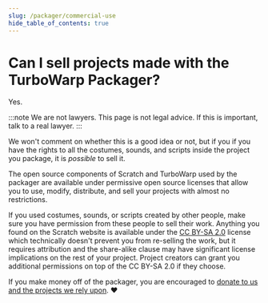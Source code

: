 ```yaml
---
slug: /packager/commercial-use
hide_table_of_contents: true
---
```


# Can I sell projects made with the TurboWarp Packager?

<p style={{fontSize: '3em', fontWeight: 'bold'}}>Yes.</p>

:::note
We are not lawyers. This page is not legal advice. If this is important, talk to a real lawyer.
:::

We won't comment on whether this is a good idea or not, but if you if you have the rights to all the costumes, sounds, and scripts inside the project you package, it is *possible* to sell it.

The open source components of Scratch and TurboWarp used by the packager are available under permissive open source licenses that allow you to use, modify, distribute, and sell your projects with almost no restrictions.

If you used costumes, sounds, or scripts created by other people, make sure you have permission from these people to sell their work. Anything you found on the Scratch website is available under the [CC BY-SA 2.0](https://creativecommons.org/licenses/by-sa/2.0/) license which technically doesn't prevent you from re-selling the work, but it requires attribution and the share-alike clause may have significant license implications on the rest of your project. Project creators can grant you additional permissions on top of the CC BY-SA 2.0 if they choose.

If you make money off of the packager, you are encouraged to [donate to us and the projects we rely upon](/donate). ❤️
